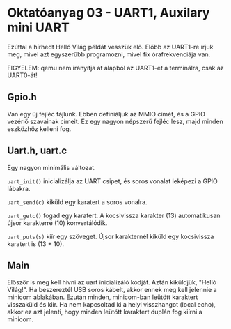 Oktatóanyag 03 - UART1, Auxilary mini UART
==========================================

Ezúttal a hírhedt Helló Világ példát vesszük elő. Előbb az UART1-re írjuk meg, mivel azt egyszerűbb programozni,
mivel fix órafrekvenciája van.

FIGYELEM: qemu nem irányítja át alapból az UART1-et a terminálra, csak az UART0-át!

Gpio.h
------

Van egy új fejléc fájlunk. Ebben definiáljuk az MMIO címét, és a GPIO vezérlő szavainak címeit. Ez egy nagyon
népszerű fejléc lesz, majd minden eszközhöz kelleni fog.

Uart.h, uart.c
--------------

Egy nagyon minimális változat.

`uart_init()` inicializálja az UART csipet, és soros vonalat leképezi a GPIO lábakra.

`uart_send(c)` kiküld egy karatert a soros vonalra.

`uart_getc()` fogad egy karatert. A kocsivissza karakter (13) automatikusan újsor karakterré (10) konvertálódik.

`uart_puts(s)` kiír egy szöveget. Újsor karakternél kiküld egy kocsivissza karatert is (13 + 10).

Main
----

Először is meg kell hívni az uart inicializáló kódját. Aztán kiküldjük, "Helló Világ!". Ha beszereztél USB
soros kábelt, akkor ennek meg kell jelennie a minicom ablakában. Ezután minden, minicom-ban leütött karaktert
visszaküld és kiír. Ha nem kapcsoltad ki a helyi visszhangot (local echo), akkor ez azt jelenti, hogy minden
leütött karaktert duplán fog kiírni a minicom.

